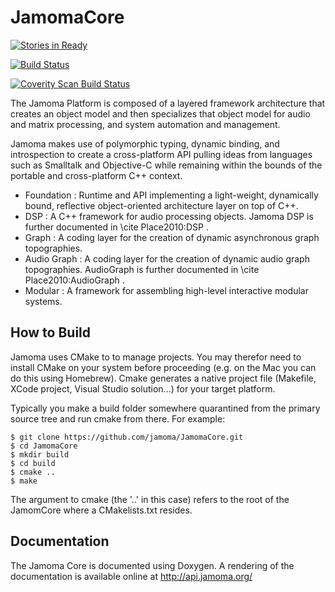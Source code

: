 JamomaCore
==========

[![Stories in Ready](https://badge.waffle.io/jamoma/jamomacore.png?label=ready&title=Ready)](http://waffle.io/jamoma/jamomacore)

[![Build Status](https://travis-ci.org/jamoma/JamomaCore.svg)](https://travis-ci.org/jamoma/JamomaCore)

<a href="https://scan.coverity.com/projects/5562">
  <img alt="Coverity Scan Build Status"
       src="https://scan.coverity.com/projects/5562/badge.svg"/>
</a>

The Jamoma Platform is composed of a layered framework architecture that creates an object model and then specializes that object model for audio and matrix processing, and system automation and management.

Jamoma makes use of polymorphic typing, dynamic binding, and introspection to create a cross-platform API pulling ideas from languages such as Smalltalk and Objective-C while remaining within the bounds of the portable and cross-platform C++ context.

* Foundation : Runtime and API implementing a light-weight, dynamically bound, reflective object-oriented architecture layer on top of C++.
* DSP : A C++ framework for audio processing objects. Jamoma DSP is further documented in \cite Place2010:DSP .
* Graph : A coding layer for the creation of dynamic asynchronous graph topographies.
* Audio Graph : A coding layer for the creation of dynamic audio graph topographies. AudioGraph is further documented in \cite Place2010:AudioGraph .
* Modular : A framework for assembling high-level interactive modular systems.


## How to Build

Jamoma uses CMake to to manage projects. You may therefor need to install CMake on your system before proceeding (e.g. on the Mac you can do this using Homebrew). Cmake generates a native project file (Makefile, XCode project, Visual Studio solution...) for your target platform.

Typically you make a build folder somewhere quarantined from the primary source tree and run cmake from there. For example:
```
$ git clone https://github.com/jamoma/JamomaCore.git
$ cd JamomaCore
$ mkdir build
$ cd build
$ cmake ..
$ make 
```
The argument to cmake (the '..' in this case) refers to the root of the JamomCore where a CMakelists.txt resides.


## Documentation

The Jamoma Core is documented using Doxygen. A rendering of the documentation is available online at http://api.jamoma.org/

